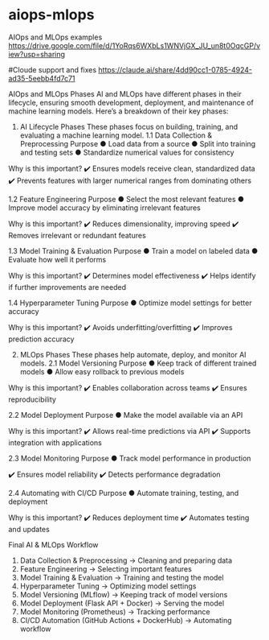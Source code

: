 # aiops-mlops
AIOps and MLOps examples
https://drive.google.com/file/d/1YoRqs6WXbLs1WNVjGX_JU_un8t0OqcGP/view?usp=sharing

#Cloude support and fixes 
https://claude.ai/share/4dd90cc1-0785-4924-ad35-5eebb4fd7c71



AIOps and MLOps Phases
AI and MLOps have different phases in their lifecycle, ensuring smooth
development, deployment, and maintenance of machine learning models. Here’s a
breakdown of their key phases:
1. AI Lifecycle Phases
These phases focus on building, training, and evaluating a machine learning
model.
1.1 Data Collection & Preprocessing
Purpose
● Load data from a source
● Split into training and testing sets
● Standardize numerical values for consistency

Why is this important?
✔️ Ensures models receive clean, standardized data
✔️ Prevents features with larger numerical ranges from dominating others


1.2 Feature Engineering
Purpose
● Select the most relevant features
● Improve model accuracy by eliminating irrelevant features

Why is this important?
✔️ Reduces dimensionality, improving speed
✔️ Removes irrelevant or redundant features


1.3 Model Training & Evaluation
Purpose
● Train a model on labeled data
● Evaluate how well it performs

Why is this important?
✔️ Determines model effectiveness
✔️ Helps identify if further improvements are needed


1.4 Hyperparameter Tuning
Purpose
● Optimize model settings for better accuracy

Why is this important?
✔️ Avoids underfitting/overfitting
✔️ Improves prediction accuracy


2. MLOps Phases
These phases help automate, deploy, and monitor AI models.
2.1 Model Versioning
Purpose
● Keep track of different trained models
● Allow easy rollback to previous models

Why is this important?
✔️ Enables collaboration across teams
✔️ Ensures reproducibility

2.2 Model Deployment
Purpose
● Make the model available via an API

Why is this important?
✔️ Allows real-time predictions via API
✔️ Supports integration with applications

2.3 Model Monitoring
Purpose
● Track model performance in production

✔️ Ensures model reliability
✔️ Detects performance degradation

2.4 Automating with CI/CD
Purpose
● Automate training, testing, and deployment

Why is this important?
✔️ Reduces deployment time
✔️ Automates testing and updates

Final AI & MLOps Workflow
1. Data Collection & Preprocessing → Cleaning and preparing data
2. Feature Engineering → Selecting important features
3. Model Training & Evaluation → Training and testing the model
4. Hyperparameter Tuning → Optimizing model settings
5. Model Versioning (MLflow) → Keeping track of model versions
6. Model Deployment (Flask API + Docker) → Serving the model
7. Model Monitoring (Prometheus) → Tracking performance
8. CI/CD Automation (GitHub Actions + DockerHub) → Automating
workflow


